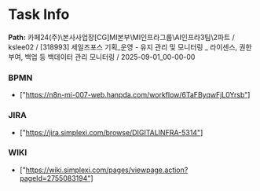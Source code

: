 # Task Info

**Path:** 카페24(주)\본사사업장\[CG]MI본부\MI인프라그룹\AI인프라3팀\2파트 / kslee02 / [318993] 세일즈포스 기획_운영 - 유지 관리 및 모니터링 _ 라이센스, 권한부여, 백업 등 백데이터 관리 모니터링 / 2025-09-01_00-00-00

### BPMN
- ["https://n8n-mi-007-web.hanpda.com/workflow/6TaFByqwFjL0Yrsb"]

### JIRA
- ["https://jira.simplexi.com/browse/DIGITALINFRA-5314"]

### WIKI
- ["https://wiki.simplexi.com/pages/viewpage.action?pageId=2755083194"]

